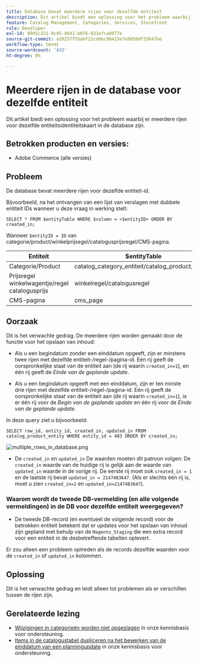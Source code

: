 ```yaml
---
title: Database bevat meerdere rijen voor dezelfde entiteit
description: Dit artikel biedt een oplossing voor het probleem waarbij er meerdere rijen voor dezelfde entiteitsidentiteitskaart in de database zijn.
feature: Catalog Management, Categories, Services, Storefront
role: Developer
exl-id: 09d5c321-9c45-4041-b6f6-831efca0977e
source-git-commit: a28257f55abf21cddec9b415e7e8858df33647be
workflow-type: tm+mt
source-wordcount: '432'
ht-degree: 0%

---
```


# Meerdere rijen in de database voor dezelfde entiteit

Dit artikel biedt een oplossing voor het probleem waarbij er meerdere rijen voor dezelfde entiteitsidentiteitskaart in de database zijn.

## Betrokken producten en versies:

* Adobe Commerce (alle versies)

## Probleem

De database bevat meerdere rijen voor dezelfde entiteit-id.

Bijvoorbeeld, na het ontvangen van een lijst van verslagen met dubbele entiteit IDs wanneer u deze vraag in werking stelt:

```
SELECT * FROM $entityTable WHERE $column = <$entityID> ORDER BY created_in;
```

Wanneer `$entityID = ID` van categorie/product/winkelprijsegel/catalogusprijsregel/CMS-pagina.

| Entiteit | $entityTable | $column |
|------------------|-----------------------------------|------------------|
| Categorie/Product | catalog_category_entiteit/catalog_product_entiteit | entity_id |
| Prijsregel winkelwagentje/regel catalogusprijs | winkelregel/catalogusregel | rule_id |
| CMS-pagina | cms_page | page_id |

## Oorzaak

Dit is het verwachte gedrag. De meerdere rijen worden gemaakt door de functie voor het opslaan van inhoud:

* Als u een begindatum zonder een einddatum opgeeft, zijn er minstens twee rijen met dezelfde entiteit-/regel-/pagina-id. Eén rij geeft de oorspronkelijke staat van de entiteit aan (de rij waarin `created_in=1`), en één rij geeft de *Einde van de geplande update*.

* Als u een begindatum opgeeft met een einddatum, zijn er ten minste drie rijen met dezelfde entiteit-/regel-/pagina-id. Eén rij geeft de oorspronkelijke staat van de entiteit aan (de rij waarin `created_in=1`), is er één rij voor de *Begin van de geplande update* en één rij voor de *Einde van de geplande update*.

In deze query ziet u bijvoorbeeld:

```
SELECT row_id, entity_id, created_in, updated_in FROM catalog_product_entity WHERE entity_id = 483 ORDER BY created_in;
```

![multiple_rows_in_database.png](assets/multiple_rows_in_database.png)

* De `created_in` en `updated_in` De waarden moeten dit patroon volgen: De `created_in` waarde van de huidige rij is gelijk aan de waarde van `updated_in` waarde in de vorige rij. De eerste rij moet ook `created_in = 1` en de laatste rij bevat `updated_in = 2147483647`. (Als er slechts één rij is, moet u zien `created_in=1` en `updated_in=2147483647`).

### Waarom wordt de tweede DB-vermelding (en alle volgende vermeldingen) in de DB voor dezelfde entiteit weergegeven?

* De tweede DB-record (en eventueel de volgende record) voor de betrokken entiteit betekent dat er updates voor het opslaan van inhoud zijn gepland met behulp van de `Magento_Staging` die een extra record voor een entiteit in de desbetreffende tabellen oplevert.

Er zou alleen een probleem optreden als de records dezelfde waarden voor de `created_in` of `updated_in` kolommen.

## Oplossing

Dit is het verwachte gedrag en leidt alleen tot problemen als er verschillen tussen de rijen zijn.

## Gerelateerde lezing

* [Wijzigingen in categorieën worden niet opgeslagen](https://experienceleague.adobe.com/docs/commerce-knowledge-base/kb/troubleshooting/miscellaneous/changes-to-categories-are-not-being-saved.html) in onze kennisbasis voor ondersteuning.
* [Items in de catalogustabel dupliceren na het bewerken van de einddatum van een planningupdate](https://experienceleague.adobe.com/docs/commerce-knowledge-base/kb/troubleshooting/known-issues-patches-attached/duplicate-entries-in-the-catalogrule-table-after-editing-the-end-date-of-a-schedule-update.html) in onze kennisbasis voor ondersteuning.
